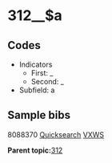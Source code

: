 # 312\_\_$a

## Codes

-   Indicators
    -   First: \_
    -   Second: \_
-   Subfield: a

## Sample bibs

8088370 [Quicksearch](https://search.library.yale.edu/catalog/8088370) [VXWS](http://prodorbis.library.yale.edu:7014/vxws/GetHoldingsService?bibId=8088370)

**Parent topic:**[312](../../tags/312/312.md)

